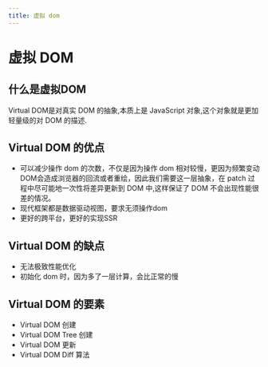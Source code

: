 ```yaml
---
title: 虚拟 dom
---
```


# 虚拟 DOM

## 什么是虚拟DOM

Virtual DOM是对真实 DOM 的抽象,本质上是 JavaScript 对象,这个对象就是更加轻量级的对 DOM 的描述.

## Virtual DOM 的优点

- 可以减少操作 dom 的次数，不仅是因为操作 dom 相对较慢，更因为频繁变动DOM会造成浏览器的回流或者重绘，因此我们需要这一层抽象，在 patch 过程中尽可能地一次性将差异更新到 DOM 中,这样保证了 DOM 不会出现性能很差的情况。
- 现代框架都是数据驱动视图，要求无须操作dom
- 更好的跨平台，更好的实现SSR

## Virtual DOM 的缺点

- 无法极致性能优化
- 初始化 dom 时，因为多了一层计算，会比正常的慢

## Virtual DOM 的要素

- Virtual DOM 创建
- Virtual DOM Tree 创建
- Virtual DOM 更新
- Virtual DOM Diff 算法
